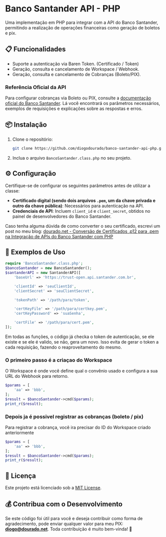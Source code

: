 # Banco Santander API - PHP

Uma implementação em PHP para integrar com a API do Banco Santander, permitindo a realização de operações financeiras como geração de boletos e pix.

## 📋 Funcionalidades

- Suporte a autenticação via Baren Token. (Certificado / Token)
- Geração, consulta e cancelamento de Workspace / Webhook.
- Geração, consulta e cancelamento de Cobranças (Boleto/PIX).

### Referência Oficial da API

Para configurar cobranças via Boleto ou PIX, consulte a [documentação oficial do Banco Santander](https://developer.santander.com.br/api/documentacao/emissao-de-boletos-visao-geral#/). Lá você encontrará os parâmetros necessários, exemplos de requisições e explicações sobre as respostas e erros. 

## 📦 Instalação

1. Clone o repositório:
   ```bash
   git clone https://github.com/diogodourado/banco-santander-api-php.git
   ```
2. Inclua o arquivo `BancoSantander.class.php` no seu projeto.

## ⚙️ Configuração

Certifique-se de configurar os seguintes parâmetros antes de utilizar a classe:

- **Certificado digital (sendo dois arquivos `.pem`, um da chave privada e outro da chave pública)**: Necessários para autenticação na API.
- **Credenciais de API**: Incluem `client_id` e `client_secret`, obtidos no painel de desenvolvedores do Banco Santander.

Caso tenha alguma dúvida de como converter o seu certificado, escrevi um post no meu blog:
[dourado.net - Conversão de Certificados .p12 para .pem na Integração de APIs do Banco Santander com PHP](https://dourado.net/2024/12/16/conversao-de-certificados-p12-para-pem-na-integracao-de-apis-do-banco-santander-com-php/)

## 🚀 Exemplos de Uso
```php
require 'BancoSantander.class.php';
$bancoSantander = new BancoSantander();
$santanderAPI = new SantanderAPI([
    'baseUrl' => 'https://trust-open.api.santander.com.br',

    'clientId' => 'seuClientId',
    'clientSecret' => 'seuClientSecret',

    'tokenPath' => '/path/para/token',

    'certKeyFile' => '/path/para/certkey.pem',
    'certKeyPassword' => 'suaSenha',

    'certFile' => '/path/para/cert.pem',
]);
```

Em todas as funções, o código já checka o token de autenticação, se ele existe e se ele é valido, se não, gera um novo. Isso evita de gerar o token a cada requisição, fazendo o reaproveitamento do mesmo.

### O primeiro passo é a criaçao do Workspace
O Workspace é onde você define qual o convênio usado e configura a sua URL do Webhook para retorno.
```php
$params = [
    'aa' => 'bbb',
];
$result = $bancoSantander->cmd($params);
print_r($result);
```

### Depois ja é possivel registrar as cobranças (boleto / pix)
Para registrar a cobrança, você ira precisar do ID do Workspace criado anteriormente
```php
$params = [
    'aa' => 'bbb',
];
$result = $bancoSantander->cmd($params);
print_r($result);
```

## 📝 Licença

Este projeto está licenciado sob a [MIT License](LICENSE).


## 💰 Contribua com o Desenvolvimento

Se este código foi útil para você e deseja contribuir como forma de agradecimento, pode enviar qualquer valor para meu PIX: **diogo@dourado.net**. Toda contribuição é muito bem-vinda! 🎉
